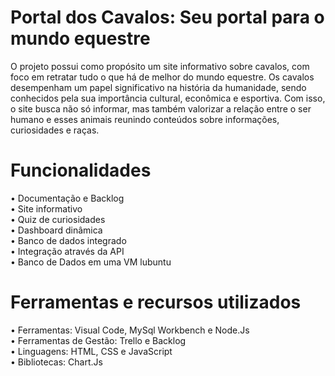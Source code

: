 # Portal dos Cavalos: Seu portal para o mundo equestre
  O projeto possui como propósito um site informativo sobre cavalos, com foco em retratar tudo o que há de melhor do mundo equestre. Os cavalos desempenham um papel significativo na história da humanidade, sendo conhecidos pela sua importância cultural, econômica e esportiva. Com isso, o site busca não só informar, mas também valorizar a relação entre o ser humano e esses animais reunindo conteúdos sobre informações, curiosidades e raças.
  
  # Funcionalidades
  • Documentação e Backlog <br>
  • Site informativo <br>
  • Quiz de curiosidades <br>
  • Dashboard dinâmica <br>
  • Banco de dados integrado <br>
  • Integração através da API <br>
  • Banco de Dados em uma VM lubuntu <br>


# Ferramentas e recursos utilizados
  • Ferramentas: Visual Code, MySql Workbench e Node.Js <br>
  • Ferramentas de Gestão: Trello e Backlog <br>
  • Linguagens: HTML, CSS e JavaScript <br>
  • Bibliotecas: Chart.Js <br>
